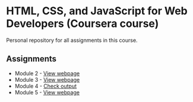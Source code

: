 # HTML, CSS, and JavaScript for Web Developers (Coursera course)
Personal repository for all assignments in this course.

## Assignments
- Module 2 - [View webpage](https://neo-ran.github.io/coursera-html-css-javascript/module2-solution/)
- Module 3 - [View webpage](https://neo-ran.github.io/coursera-html-css-javascript/module3-solution/)
- Module 4 - [Check output](https://neo-ran.github.io/coursera-html-css-javascript/module4-solution/)
- Module 5 - [View webpage](https://neo-ran.github.io/coursera-html-css-javascript/module5-solution/)